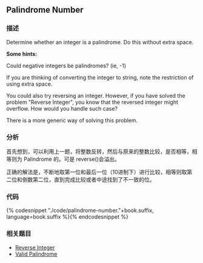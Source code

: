 ## Palindrome Number


### 描述

Determine whether an integer is a palindrome. Do this without extra space.

**Some hints:**

Could negative integers be palindromes? (ie, -1)

If you are thinking of converting the integer to string, note the restriction of using extra space.

You could also try reversing an integer. However, if you have solved the problem "Reverse Integer", you know that the reversed integer might overflow. How would you handle such case?

There is a more generic way of solving this problem.


### 分析

首先想到，可以利用上一题，将整数反转，然后与原来的整数比较，是否相等，相等则为 Palindrome 的。可是 reverse()会溢出。

正确的解法是，不断地取第一位和最后一位（10进制下）进行比较，相等则取第二位和倒数第二位，直到完成比较或者中途找到了不一致的位。


### 代码

{% codesnippet "./code/palindrome-number."+book.suffix, language=book.suffix %}{% endcodesnippet %}


### 相关题目

* [Reverse Integer](reverse-integer.md)
* [Valid Palindrome](valid-palindrome.md)
